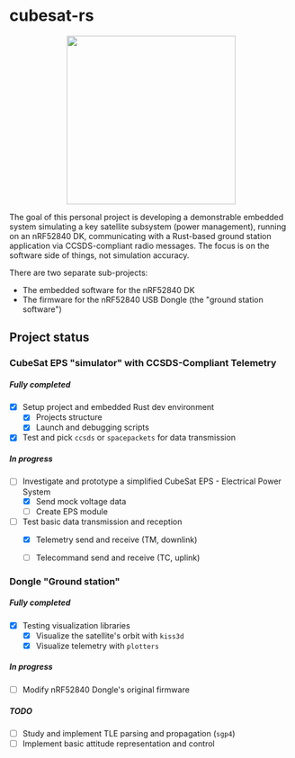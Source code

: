 # cubesat-rs
<p align="center">
  <img src="logo/logo.png " width="300" style="display: block; margin: auto;">
</p>


The goal of this personal project is developing a demonstrable embedded system simulating a key satellite subsystem (power management), running on an nRF52840 DK, communicating with a Rust-based ground station application via CCSDS-compliant radio messages.
The focus is on the software side of things, not simulation accuracy.

There are two separate sub-projects:
- The embedded software for the nRF52840 DK
- The firmware for the nRF52840 USB Dongle (the "ground station software")


## Project status
### CubeSat EPS "simulator" with CCSDS-Compliant Telemetry
##### Fully completed
- [X] Setup project and embedded Rust dev environment
  - [X] Projects structure
  - [X] Launch and debugging scripts 
- [X] Test and pick `ccsds` or `spacepackets` for data transmission

##### In progress
- [ ] Investigate and prototype a simplified CubeSat EPS - Electrical Power System
  - [X] Send mock voltage data
  - [ ] Create EPS module  
- [ ] Test basic data transmission and reception
  - [X] Telemetry send and receive (TM, downlink)
  - [ ] Telecommand send and receive (TC, uplink)   


### Dongle "Ground station"
##### Fully completed
- [X] Testing visualization libraries
  - [X] Visualize the satellite's orbit with `kiss3d`
  - [X] Visualize telemetry with `plotters`

##### In progress
- [ ] Modify nRF52840 Dongle's original firmware

##### TODO
- [ ] Study and implement TLE parsing and propagation (`sgp4`)
- [ ] Implement basic attitude representation and control
